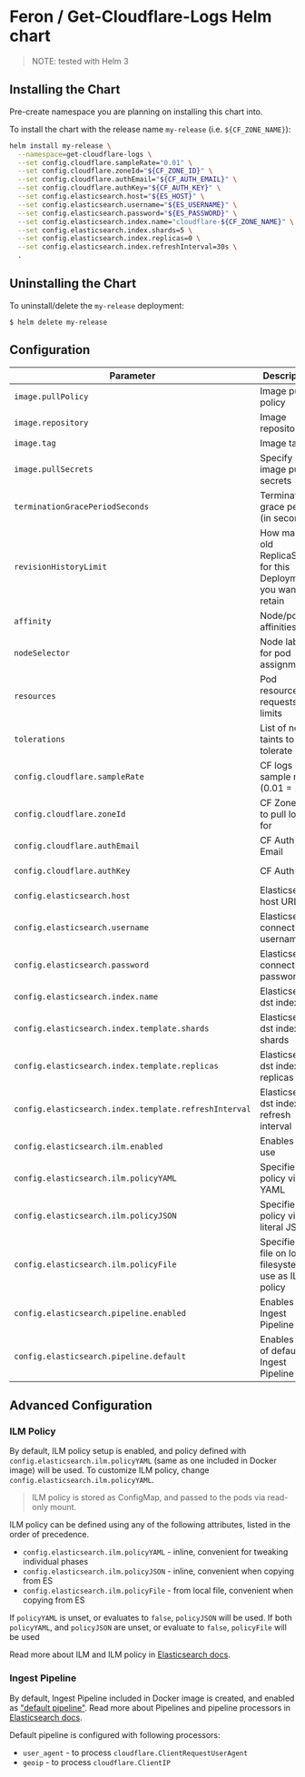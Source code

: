 # Feron / Get-Cloudflare-Logs Helm chart

> NOTE: tested with Helm 3

## Installing the Chart

Pre-create namespace you are planning on installing this chart into.

To install the chart with the release name `my-release` (i.e. `${CF_ZONE_NAME}`):

```sh
helm install my-release \
  --namespace=get-cloudflare-logs \
  --set config.cloudflare.sampleRate="0.01" \
  --set config.cloudflare.zoneId="${CF_ZONE_ID}" \
  --set config.cloudflare.authEmail="${CF_AUTH_EMAIL}" \
  --set config.cloudflare.authKey="${CF_AUTH_KEY}" \
  --set config.elasticsearch.host="${ES_HOST}" \
  --set config.elasticsearch.username="${ES_USERNAME}" \
  --set config.elasticsearch.password="${ES_PASSWORD}" \
  --set config.elasticsearch.index.name="cloudflare-${CF_ZONE_NAME}" \
  --set config.elasticsearch.index.shards=5 \
  --set config.elasticsearch.index.replicas=0 \
  --set config.elasticsearch.index.refreshInterval=30s \
  .
```

## Uninstalling the Chart

To uninstall/delete the `my-release` deployment:

```console
$ helm delete my-release
```

## Configuration

 Parameter                      | Description                            | Default
------------------------------- | -------------------------------------- | ---------
`image.pullPolicy`              | Image pull policy                      | `Always`
`image.repository`              | Image repository                       | `docker.io/anapsix/get-cloudflare-logs`
`image.tag`                     | Image tag                              | `v0.2.1` (same as `.Chart.AppVersion`)
`image.pullSecrets`             | Specify image pull secrets             | `[]`
`terminationGracePeriodSeconds` | Termination grace period (in seconds)  | `15`
`revisionHistoryLimit`          | How many old ReplicaSets for this Deployment you want to retain | `10`
`affinity`                      | Node/pod affinities                    | `{}`
`nodeSelector`                  | Node labels for pod assignment         | `{}`
`resources`                     | Pod resource requests & limits         | `{}`
`tolerations`                   | List of node taints to tolerate        | `[]`
`config.cloudflare.sampleRate`  | CF logs sample rate (0.01 = 1%)        | `0.01`
`config.cloudflare.zoneId`      | CF Zone ID to pull logs for            | `51e241f08e014feb95d1b2760228d12a` (fake)
`config.cloudflare.authEmail`   | CF Auth Email                          | `admin@example.com` (fake)
`config.cloudflare.authKey`     | CF Auth Key                            | `51e241f08e014feb95d1b2760228d12a2df50` (fake)
`config.elasticsearch.host`     | Elasticsearch host URL                 | `http://elasticsearch:9200`
`config.elasticsearch.username` | Elasticsearch connection username      | `nil`
`config.elasticsearch.password` | Elasticsearch connection password      | `nil`
`config.elasticsearch.index.name`     | Elasticsearch dst index          | `cloudflare-access`
`config.elasticsearch.index.template.shards`   | Elasticsearch dst index shards   | `5`
`config.elasticsearch.index.template.replicas` | Elasticsearch dst index replicas | `0`
`config.elasticsearch.index.template.refreshInterval` | Elasticsearch dst index refresh interval | `10s`
`config.elasticsearch.ilm.enabled`      | Enables ILM use | `true`
`config.elasticsearch.ilm.policyYAML`   | Specifies policy via YAML | see [`values.yaml`][values]
`config.elasticsearch.ilm.policyJSON`   | Specifies policy via literal JSON | see [`values.yaml`][values]
`config.elasticsearch.ilm.policyFile`   | Specifies a file on local filesystem to use as ILM policy | `files/ilm-default-policy.json`
`config.elasticsearch.pipeline.enabled` | Enables Ingest Pipeline | `true` (at the moment, has no effect)
`config.elasticsearch.pipeline.default` | Enables use of default Ingest Pipeline | `true`


## Advanced Configuration

### ILM Policy

By default, ILM policy setup is enabled, and policy defined with
`config.elasticsearch.ilm.policyYAML` (same as one included in Docker image)
will be used.
To customize ILM policy, change `config.elasticsearch.ilm.policyYAML`.

> ILM policy is stored as ConfigMap, and passed to the pods via read-only mount.

ILM policy can be defined using any of the following attributes, listed in the
order of precedence.
- `config.elasticsearch.ilm.policyYAML` - inline, convenient for tweaking individual phases
- `config.elasticsearch.ilm.policyJSON` - inline, convenient when copying from ES
- `config.elasticsearch.ilm.policyFile` - from local file, convenient when copying from ES

If `policyYAML` is unset, or evaluates to `false`, `policyJSON` will be used.
If both `policyYAML`, and `policyJSON` are unset, or evaluate to `false`,
`policyFile` will be used

Read more about ILM and ILM policy in [Elasticsearch docs][ilm-docs].

### Ingest Pipeline

By default, Ingest Pipeline included in Docker image is created, and enabled as
["default pipeline"][index-docs]. Read more about Pipelines and pipeline
processors in [Elasticsearch docs][pipeline-docs].

Default pipeline is configured with following processors:
- `user_agent` - to process `cloudflare.ClientRequestUserAgent`
- `geoip` - to process `cloudflare.ClientIP`



[ link reference ]::
[ilm-docs]: https://www.elastic.co/guide/en/elasticsearch/reference/current/index-lifecycle-management.html
[pipeline-docs]: https://www.elastic.co/guide/en/elasticsearch/reference/current/pipeline.html
[index-docs]: https://www.elastic.co/guide/en/elasticsearch/reference/current/index-modules.html#dynamic-index-settings
[values]: ./values.yaml
